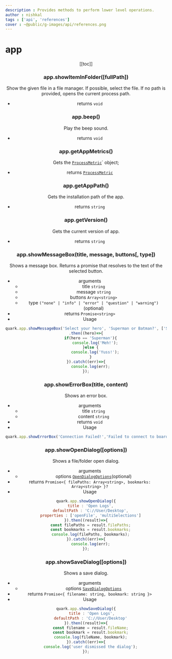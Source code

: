 ```yaml
---
description : Provides methods to perform lower level operations.
author : nishkal
tags : ['api', 'references']
cover : ~@public/g-images/api/references.png
---
```


# app
<Header/>
[[toc]]

### app.showItemInFolder([fullPath])
Show the given file in a file manager. If possible, select the file. If no path is provided, opens the current process path.
* returns `void`

### app.beep()
Play the beep sound.
* returns `void`

### app.getAppMetrics()
Gets the [`ProcessMetric`](/)` object;
* returns [`ProcessMetric`](/)

### app.getAppPath()
Gets the installation path of the app.
* returns `string`

### app.getVersion()
Gets the current version of app.
* returns `string`

### app.showMessageBox(title, message, buttons[, type])
Shows a message box. Returns a promise that resolves to the text of the selected button.
* arguments
  * title `string`
  * message `string`
  * buttons `Array<string>` 
  * type `("none" | "info" | "error" | "question" | "warning")` (optional)
* returns `Promise<string>`
* Usage

```js
quark.app.showMessageBox('Select your hero', 'Superman or Batman?', ['Superman', 'Batman'], 'question')
.then((hero)=>{
    if(hero == 'Superman'){
        console.log('Meh!');
    }else {
        console.log('Yuss!');
    }
}).catch((err)=>{
    console.log(err);
});
```

### app.showErrorBox(title, content)
Shows an error box.
* arguments
  * title `string`
  * content `string`
* returns `void`
* Usage

```js
quark.app.showErrorBox('Connection Failed!','Failed to connect to board at COM port 5');
```

### app.showOpenDialog([options])
Shows a file/folder open dialog.
* arguments
  * options [`OpenDialogOptions`](/)(optional)
* returns `Promise<{ filePaths: Array<string>, bookmarks: Array<string> }?`
* Usage

```js
quark.app.showOpenDialog({
    title : 'Open Logs',
    defaultPath : 'C://User/Desktop',
    properties : ['openFile', 'multiSelections']
}).then((result)=>{
    const filePaths = result.filePaths;
    const bookmarks = result.bookmarks;
    console.log(filePaths, bookmarks);
}).catch((err)=>{
    console.log(err);
});
```

### app.showSaveDialog([options])
Shows a save dialog.
* arguments
  * options [`SaveDialogOptions`](/)
* returns `Promise<{ filename: string, bookmark: string }>` 
* Usage

```js
quark.app.showSaveDialog({
     title : 'Open Logs',
    defaultPath : 'C://User/Desktop'
}).then((result)=>{
    const filename = result.fileName;
    const bookmark = result.bookmark;
    console.log(fileName, bookmark);
}).catch((err)=>{
    console.log('user dismissed the dialog');
});
```
